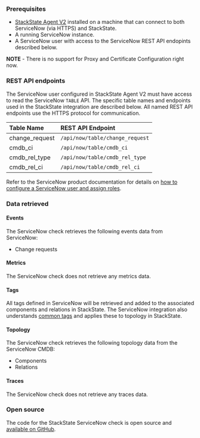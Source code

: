 ### Prerequisites

- [StackState Agent V2](/#/stackpacks/stackstate-agent-v2/) installed on a machine that can connect to both ServiceNow (via HTTPS) and StackState.
- A running ServiceNow instance.
- A ServiceNow user with access to the ServiceNow REST API endopints described below.

**NOTE** - There is no support for Proxy and Certificate Configuration right now.

### REST API endpoints

The ServiceNow user configured in StackState Agent V2 must have access to read the ServiceNow `TABLE` API. The specific table names and endpoints used in the StackState integration are described below. All named REST API endpoints use the HTTPS protocol for communication.

| Table Name | REST API Endpoint | 
|:---|:---|
| change_request | `/api/now/table/change_request` |
| cmdb_ci  |  `/api/now/table/cmdb_ci` |
| cmdb_rel_type  |  `/api/now/table/cmdb_rel_type` |
| cmdb_rel_ci  |  `/api/now/table/cmdb_rel_ci` |

Refer to the ServiceNow product documentation for details on [how to configure a ServiceNow user and assign roles](https://l.stackstate.com/ui-servicenow-configure-user).

### Data retrieved

#### Events

The ServiceNow check retrieves the following events data from ServiceNow:

- Change requests

#### Metrics

The ServiceNow check does not retrieve any metrics data.

#### Tags

All tags defined in ServiceNow will be retrieved and added to the associated components and relations in StackState.
The ServiceNow integration also understands [common tags](https://docs.stackstate.com/configure/topology/tagging) and applies these to topology in StackState.

#### Topology

The ServiceNow check retrieves the following topology data from the ServiceNow CMDB:

- Components
- Relations

#### Traces

The ServiceNow check does not retrieve any traces data.

### Open source

The code for the StackState ServiceNow check is open source and [available on GitHub](https://l.stackstate.com/ui-servicenow-github-agent-check).